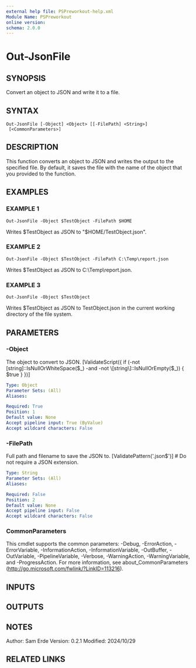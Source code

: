 ```yaml
---
external help file: PSPreworkout-help.xml
Module Name: PSPreworkout
online version:
schema: 2.0.0
---
```


# Out-JsonFile

## SYNOPSIS
Convert an object to JSON and write it to a file.

## SYNTAX

```
Out-JsonFile [-Object] <Object> [[-FilePath] <String>]
 [<CommonParameters>]
```

## DESCRIPTION
This function converts an object to JSON and writes the output to the specified file.
By default, it saves the
file with the name of the object that you provided to the function.

## EXAMPLES

### EXAMPLE 1
```
Out-JsonFile -Object $TestObject -FilePath $HOME
```

Writes $TestObject as JSON to "$HOME/TestObject.json".

### EXAMPLE 2
```
Out-JsonFile -Object $TestObject -FilePath C:\Temp\report.json
```

Writes $TestObject as JSON to C:\Temp\report.json.

### EXAMPLE 3
```
Out-JsonFile -Object $TestObject
```

Writes $TestObject as JSON to TestObject.json in the current working directory of the file system.

## PARAMETERS

### -Object
The object to convert to JSON.
\[ValidateScript({ if (-not \[string\]::IsNullOrWhiteSpace($_) -and -not \[string\]::IsNullOrEmpty($_)) { $true } })\]

```yaml
Type: Object
Parameter Sets: (All)
Aliases:

Required: True
Position: 1
Default value: None
Accept pipeline input: True (ByValue)
Accept wildcard characters: False
```

### -FilePath
Full path and filename to save the JSON to.
\[ValidatePattern('\.json$')\] # Do not require a JSON extension.

```yaml
Type: String
Parameter Sets: (All)
Aliases:

Required: False
Position: 2
Default value: None
Accept pipeline input: False
Accept wildcard characters: False
```

### CommonParameters
This cmdlet supports the common parameters: -Debug, -ErrorAction, -ErrorVariable, -InformationAction, -InformationVariable, -OutBuffer, -OutVariable, -PipelineVariable, -Verbose, -WarningAction, -WarningVariable, and -ProgressAction. 
For more information, see about_CommonParameters (http://go.microsoft.com/fwlink/?LinkID=113216).

## INPUTS

## OUTPUTS

## NOTES
Author: Sam Erde
Version: 0.2.1
Modified: 2024/10/29

## RELATED LINKS
